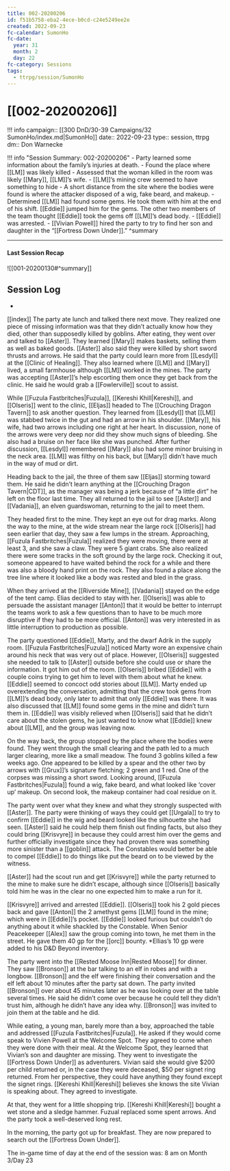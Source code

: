 ```yaml
---
title: 002-20200206
id: f51b5758-eba2-4ece-b0cd-c24e5249ee2e
created: 2022-09-23
fc-calendar: SumonHo
fc-date:
  year: 31
  month: 2
  day: 22
fc-category: Sessions
tags:
  - ttrpg/session/SumonHo
---
```


# [[002-20200206]]

!!! info
    campaign:: [[300 DnD/30-39 Campaigns/32 SumonHo/index.md|SumonHo]]
    date:: 2022-09-23
    type:: session, ttrpg
    dm:: Don Warnecke

!!! info "Session Summary: 002-20200206"
    - Party learned some information about the family’s injuries at death.
    - Found the place where [[LM]] was likely killed
    - Assessed that the woman killed in the room was likely [[Mary]], [[LM]]’s wife.
    - [[LM]]’s mining crew seemed to have something to hide
    - A short distance from the site where the bodies were found is where the attacker disposed of a wig, fake beard, and makeup.
    - Determined [[LM]] had found some gems. He took them with him at the end of his shift. [[Eddie]] jumped him for the gems. The other two members of the team thought [[Eddie]] took the gems off [[LM]]’s dead body.
    - [[Eddie]] was arrested.
    - [[Vivian Powell]] hired the party to try to find her son and daughter in the “[[Fortress Down Under]].”
    ^summary

---


#### Last Session Recap

![[001-20200130#^summary]]

## Session Log

-
[[index]]
The party ate lunch and talked there next move. They realized one piece of missing information was that they didn’t actually know how they died, other than supposedly killed by goblins. After eating, they went over and talked to [[Aster]]. They learned [[Mary]] makes baskets, selling them as well as baked goods. [[Aster]] also said they were killed by short sword thrusts and arrows. He said that the party could learn more from [[Lesdyl]] at the [[Clinic of Healing]]. They also learned where [[LM]] and [[Mary]] lived, a small farmhouse although [[LM]] worked in the mines. The party was accepting [[Aster]]’s help escorting them once they get back from the clinic. He said he would grab a [[Fowlerville]] scout to assist.

While [[Fuzula Fastbritches|Fuzula]], [[Kereshi Khill|Kereshi]], and [[Olseris]] went to the clinic, [[Eljas]] headed to The [[Crouching Dragon Tavern]] to ask another question. They learned from [[Lesdyl]] that [[LM]] was stabbed twice in the gut and had an arrow in his shoulder. [[Mary]], his wife, had two arrows including one right at her heart. In discussion, none of the arrows were very deep nor did they show much signs of bleeding. She also had a bruise on her face like she was punched. After further discussion, [[Lesdyl]] remembered [[Mary]] also had some minor bruising in the neck area. [[LM]] was filthy on his back, but [[Mary]] didn’t have much in the way of mud or dirt.

Heading back to the jail, the three of them saw [[Eljas]] storming toward them. He said he didn’t learn anything at the [[Crouching Dragon Tavern|CDT]], as the manager was being a jerk because of “a little dirt” he left on the floor last time. They all returned to the jail to see [[Aster]] and [[Vadania]], an elven guardswoman, returning to the jail to meet them.

They headed first to the mine. They kept an eye out for drag marks. Along the way to the mine, at the wide stream near the large rock [[Olseris]] had seen earlier that day, they saw a few lumps in the stream. Approaching, [[Fuzula Fastbritches|Fuzula]] realized they were moving, there were at least 3, and she saw a claw. They were 5 giant crabs. She also realized there were some tracks in the soft ground by the large rock. Checking it out, someone appeared to have waited behind the rock for a while and there was also a bloody hand print on the rock. They also found a place along the tree line where it looked like a body was rested and bled in the grass.

When they arrived at the [[Riverside Mine]], [[Vadania]] stayed on the edge of the tent camp. Elias decided to stay with her. [[Olseris]] was able to persuade the assistant manager [[Anton]] that it would be better to interrupt the teams work to ask a few questions than to have to be much more disruptive if they had to be more official. [[Anton]] was very interested in as little interruption to production as possible.

The party questioned [[Eddie]], Marty, and the dwarf Adrik in the supply room. [[Fuzula Fastbritches|Fuzula]] noticed Marty wore an expensive chain around his neck that was very out of place. However, [[Olseris]] suggested she needed to talk to [[Aster]] outside before she could use or share the information. It got him out of the room. [[Olseris]] bribed [[Eddie]] with a couple coins trying to get him to level with them about what he knew. [[Eddie]] seemed to concoct odd stories about [[LM]]. Marty ended up overextending the conversation, admitting that the crew took gems from [[LM]]’s dead body, only later to admit that only [[Eddie]] was there. It was also discussed that [[LM]] found some gems in the mine and didn’t turn them in. [[Eddie]] was visibly relieved when [[Olseris]] said that he didn’t care about the stolen gems, he just wanted to know what [[Eddie]] knew about [[LM]], and the group was leaving now.

On the way back, the group stopped by the place where the bodies were found. They went through the small clearing and the path led to a much larger clearing, more like a small meadow. The found 3 goblins killed a few weeks ago. One appeared to be killed by a spear and the other two by arrows with [[Grux]]’s signature fletching; 2 green and 1 red. One of the corpses was missing a short sword. Looking around, [[Fuzula Fastbritches|Fuzula]] found a wig, fake beard, and what looked like ‘cover up’ makeup. On second look, the makeup container had coal residue on it.

The party went over what they knew and what they strongly suspected with [[Aster]]. The party were thinking of ways they could get [[Urgala]] to try to confirm [[Eddie]] in the wig and beard looked like the silhouette she had seen. [[Aster]] said he could help them finish out finding facts, but also they could bring [[Krisvyre]] in because they could arrest him over the gems and further officially investigate since they had proven there was something more sinister than a [[goblin]] attack. The Constables would better be able to compel [[Eddie]] to do things like put the beard on to be viewed by the witness.    

[[Aster]] had the scout run and get [[Krisvyre]] while the party returned to the mine to make sure he didn’t escape, although since [[Olseris]] basically told him he was in the clear no one expected him to make a run for it.

[[Krisvyre]] arrived and arrested [[Eddie]]. [[Olseris]] took his 2 gold pieces back and gave [[Anton]] the 2 amethyst gems [[LM]] found in the mine; which were in [[Eddie]]’s pocket. [[Eddie]] looked furious but couldn’t do anything about it while shackled by the Constable. When Senior Peacekeeper [[Alex]] saw the group coming into town, he met them in the street. He gave them 40 gp for the [[orc]] bounty. *Ellias’s 10 gp were added to his D&D Beyond inventory.

The party went into the [[Rested Moose Inn|Rested Moose]] for dinner. They saw [[Bronson]] at the bar talking to an elf in robes and with a longbow. [[Bronson]] and the elf were finishing their conversation and the elf left about 10 minutes after the party sat down. The party invited [[Bronson]] over about 45 minutes later as he was looking over at the table several times. He said he didn’t come over because he could tell they didn’t trust him, although he didn’t have any idea why. [[Bronson]] was invited to join them at the table and he did.

While eating, a young man, barely more than a boy, approached the table and addressed [[Fuzula Fastbritches|Fuzula]]. He asked if they would come speak to Vivien Powell at the Welcome Spot. They agreed to come when they were done with their meal. At the Welcome Spot, they learned that Vivian’s son and daughter are missing. They went to investigate the [[Fortress Down Under]] as adventurers. Vivian said she would give $200 per child returned or, in the case they were deceased, $50 per signet ring returned. From her perspective, they could have anything they found except the signet rings. [[Kereshi Khill|Kereshi]] believes she knows the site Vivian is speaking about. They agreed to investigate.

At that, they went for a little shopping trip. [[Kereshi Khill|Kereshi]] bought a wet stone and a sledge hammer. Fuzual replaced some spent arrows. And the party took a well-deserved long rest.

In the morning, the party got up for breakfast. They are now prepared to search out the [[Fortress Down Under]].    

The in-game time of day at the end of the session was: 8 am on Month 3/Day 23
